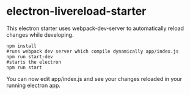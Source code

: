 # electron-livereload-starter

This electron starter uses webpack-dev-server to automatically reload changes while developing.

```shell
npm install
#runs webpack dev server which compile dynamically app/index.js
npm run start-dev
#starts the electron
npm run start
```

You can now edit app/index.js and see your changes reloaded in your running
electron app.
